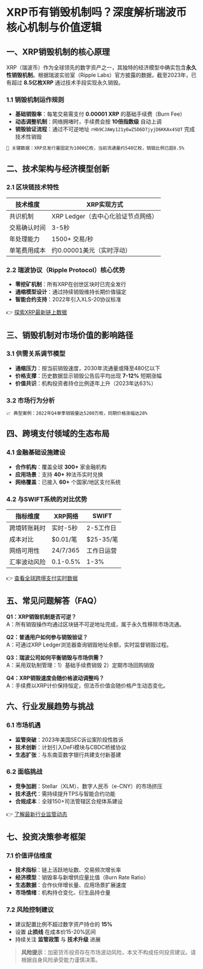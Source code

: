 # XRP币有销毁机制吗？深度解析瑞波币核心机制与价值逻辑

## 一、XRP销毁机制的核心原理

XRP（瑞波币）作为全球领先的数字资产之一，其独特的经济模型中确实包含**永久性销毁机制**。根据瑞波实验室（Ripple Labs）官方披露的数据，截至2023年，已有超过 **8.5亿枚XRP** 通过技术手段实现永久销毁。

### 1.1 销毁机制运作规则
- **基础销毁率**：每笔交易需支付 **0.00001 XRP** 的基础手续费（Burn Fee）
- **动态调整机制**：网络拥堵时，手续费会按 **10倍指数级** 自动上调
- **销毁验证流程**：通过不可逆地址 `rHb9CJAWy121y6wZ5D6D7jyjD6KKAx4SQT` 完成技术性销毁

```markdown
📌 关键数据：XRP总发行量固定为1000亿枚，当前流通量约548亿枚，销毁比例已超8.5%
```

## 二、技术架构与经济模型创新

### 2.1 区块链技术特性
| 技术维度 | XRP实现方式 |
|---------|------------|
| 共识机制 | XRP Ledger（去中心化验证节点网络） |
| 交易确认时间 | 3-5秒 |
| 年处理能力 | 1500+ 交易/秒 |
| 单笔费用成本 | 约0.00001美元（实时浮动） |

### 2.2 瑞波协议（Ripple Protocol）核心优势
- **零挖矿机制**：所有XRP在创世区块时已完全发行
- **通缩模型设计**：通过持续销毁维持长期价值锚定
- **智能合约支持**：2022年引入XLS-20协议标准

👉 [探索XRP最新链上数据](https://bit.ly/okx_welcome)

## 三、销毁机制对市场价值的影响路径

### 3.1 供需关系调节模型
- **通缩压力**：按当前销毁速度，2030年流通量或降至480亿以下
- **价格支撑**：历史数据显示销毁公告后平均出现 **7-12%** 短期涨幅
- **价值共识**：机构投资者持仓比例逐年上升（2023年达63%）

### 3.2 市场行为分析
```markdown
📈 典型案例：2022年Q4单季销毁量达5200万枚，同期价格涨幅达28%
```

## 四、跨境支付领域的生态布局

### 4.1 金融基础设施建设
- **合作机构**：覆盖全球 **300+** 家金融机构
- **应用场景**：支持 **40+** 种法币实时兑换
- **网络覆盖**：已接入 **60+** 个国家/地区支付系统

### 4.2 与SWIFT系统的对比优势
| 指标维度 | XRP网络 | SWIFT |
|---------|---------|-------|
| 跨境转账耗时 | 实时-5秒 | 2-5工作日 |
| 成本对比 | $0.01/笔 | $25-35/笔 |
| 网络可用性 | 24/7/365 | 工作日运营 |
| 汇率波动风险 | 0.1-0.5% | 1-3% |

👉 [查看全球跨境支付实时数据](https://bit.ly/okx_welcome)

## 五、常见问题解答（FAQ）

**Q1：XRP销毁机制是否可逆？**  
A：所有销毁操作均通过区块链不可逆地址完成，属于永久性移除市场流通。

**Q2：普通用户如何参与销毁验证？**  
A：可通过XRP Ledger浏览器查询销毁地址余额，实时监督销毁过程。

**Q3：瑞波公司如何平衡销毁与市场供需？**  
A：采用双轨制管理：1）基础手续费销毁 2）定期市场回购销毁

**Q4：XRP销毁速度会随价格波动调整吗？**  
A：手续费以XRP计价保持恒定，但法币价值会随价格产生动态变化。

## 六、行业发展趋势与挑战

### 6.1 市场机遇
- **监管突破**：2023年美国SEC诉讼案阶段性胜诉
- **技术创新**：计划引入DeFi模块与CBDC桥接协议
- **生态扩张**：与东南亚数字银行共建支付新基建

### 6.2 面临挑战
- **竞争加剧**：Stellar（XLM）、数字人民币（e-CNY）的市场挤压
- **技术迭代**：需持续提升TPS与智能合约功能
- **合规成本**：全球150+司法管辖区合规体系建设

👉 [了解最新行业监管动态](https://bit.ly/okx_welcome)

## 七、投资决策参考框架

### 7.1 价值评估维度
- **技术指标**：链上活跃地址数、交易频次增长率
- **经济模型**：销毁率与新增供应量比值（Burn Rate Ratio）
- **生态数据**：合作伙伴增长量、应用场景扩展速度
- **市场情绪**：机构持仓变化、衍生品持仓量

### 7.2 风险控制建议
- 建议配置比例不超过数字资产持仓的 **15%**
- 设置 **止损线** 在成本价15-20%区间
- 持续关注 **监管政策** 与 **技术升级** 进展

> **风险提示**：加密货币投资存在市场波动风险，本文不构成任何投资建议。请根据自身风险承受能力谨慎决策。